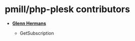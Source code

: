 pmill/php-plesk contributors
============================

* **[Glenn Hermans](https://github.com/ghermans)**

  * GetSubscription
